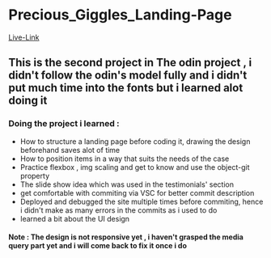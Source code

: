 # Precious_Giggles_Landing-Page    
[Live-Link](https://mrasksalot.github.io/Precious_Giggles/)


## This is the second project in The odin project , i didn't follow the odin's model fully and i didn't put much time into the fonts but i learned alot doing it

### Doing the project i learned :
- How to structure a landing page before coding it, drawing the design beforehand saves alot of time 
- How to position items in a way that suits the needs of the case 
- Practice flexbox , img scaling and get to know and use the object-git property
- The slide show idea which was used in the testimonials' section 
- get comfortable with commiting via VSC for better commit description 
- Deployed and debugged the site multiple times before commiting, hence i didn't make as many errors in the commits as i used to do
- learned a bit about the UI design

#### Note : The design is not responsive yet , i haven't grasped the media query part yet and i will come back to fix it once i do  